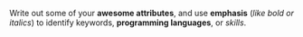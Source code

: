 Write out some of your **awesome attributes**, and use **emphasis** (_like bold or italics_) to identify keywords, **programming languages**, or _skills_. 
